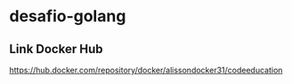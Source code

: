 # desafio-golang

## Link Docker Hub
https://hub.docker.com/repository/docker/alissondocker31/codeeducation

